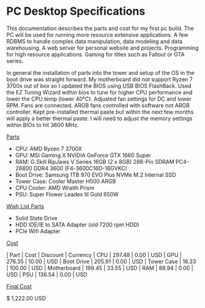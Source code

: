 # PC Desktop Specifications

This documentation describes the parts and cost for my first pc build. The PC will be used for running more resource extensive applications. A few RDBMS to handle complex data manipulation, data modeling and data warehousing. A web server for personal website and projects. Programming for high resource applications. Gaming for titles such as Fallout or GTA series. 

In general the installation of parts into the tower and setup of the OS in the boot drive was straight forward. My motherboard did not support Ryzen 7 3700x out of box so I updated the BIOS using USB BIOS FlashBack. Used the EZ Tuning Wizard within bios to tune for higher CPU performance and lower the CPU temp (lower 40°C). Adjusted fan settings for DC and lower RPM. Fans are connected. ARGB fans controlled with software not ARGB controller. Kept pre-installed thermal paste but within the next few months will apply a better thermal paste. I will need to adjust the memory settings within BIOs to hit 3600 MHz.

<ins>Parts</ins>

- CPU: AMD Ryzen 7 3700X
- GPU: MSI Gaming X NVIDIA GeForce GTX 1660 Super
- RAM: G.Skill RipJaws V Series 16GB (2 x 8GB) 288-Pin SDRAM PC4-28800 DDR4 3600 (F4-3600C16D-16GVKC)
- Boot Drive: Samsung 1TB 970 EVO Plus NVMe M.2 Internal SSD
- Tower Case: Cooler Master H500 ARGB
- CPU Cooler: AMD Wraith Prism
- PSU: Super Flower Leadex III Gold 650W

<ins>Wish List Parts</ins>

- Solid State Drive
- HDD IDE/IE to SATA Adapter (old 7200 rpm HDD)
- PCIe Wifi Adapter

<ins>Cost</ins>

| Part        | Cost   | Discount    | Currency 
| CPU         | 297.48 | 0.00        | USD
| GPU         | 276.35 | 10.00       | USD
| Boot Drive  | 205.91 | 0.00        | USD
| Tower Case  | 16.33  | 100.00      | USD
| Motherboard | 199.45 | 33.55       | USD
| RAM         | 89.94  | 0.00        | USD
| PSU         | 136.54 | 0.00        | USD

<ins>Final Cost</ins>

$ 1,222.00 USD

